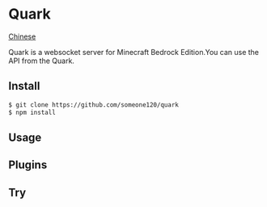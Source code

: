 # Quark

[Chinese](README.md)

Quark is a websocket server for Minecraft Bedrock Edition.You can use the API from the Quark.

## Install

```bash
$ git clone https://github.com/someone120/quark
$ npm install
```

## Usage

## Plugins

## Try

